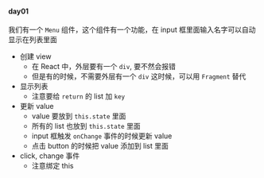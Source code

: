 #### day01
我们有一个 `Menu` 组件，这个组件有一个功能，在 input 框里面输入名字可以自动显示在列表里面

-  创建 view
    - 在 React 中，外层要有一个 `div`, 要不然会报错
    - 但是有的时候，不需要外层有一个 `div` 这时候，可以用 `Fragment` 替代
- 显示列表
    - 注意要给 `return` 的 list 加 `key`
- 更新 value
    - value 要放到 `this.state` 里面
    - 所有的 list 也放到 `this.state` 里面
    - input 框触发 `onChange` 事件的时候更新 value
    - 点击 button 的时候把 value 添加到 list 里面
- click, change 事件
    - 注意绑定 this